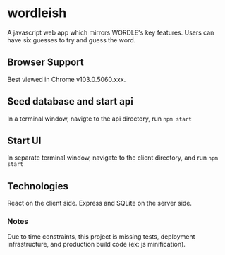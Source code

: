 # wordleish
A javascript web app which mirrors WORDLE's key features. Users can have six guesses to try and guess the word.

## Browser Support
Best viewed in Chrome v103.0.5060.xxx.

## Seed database and start api
In a terminal window, navigte to the api directory, run ```npm start```

## Start UI
In separate terminal window, navigate to the client directory, and run ```npm start```

## Technologies
React on the client side.
Express and SQLite on the server side. 

### Notes
Due to time constraints, this project is missing tests, deployment infrastructure, and production build code (ex: js minification).
